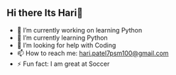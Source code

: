 ## Hi there Its Hari👋


- 🔭 I’m currently working on learning Python
- 🌱 I’m currently learning Python
- 🤔 I’m looking for help with Coding
- 📫 How to reach me: hari.patel7psm100@gmail.com
- ⚡ Fun fact: I am great at Soccer


